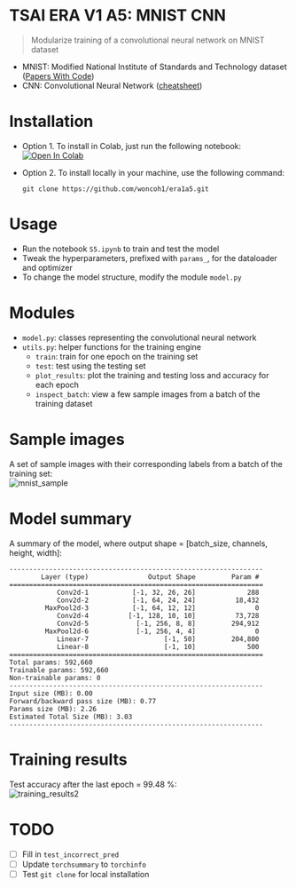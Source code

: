 # TSAI ERA V1 A5: MNIST CNN
> Modularize training of a convolutional neural network on MNIST dataset
- MNIST: Modified National Institute of Standards and Technology dataset ([Papers With Code](https://paperswithcode.com/dataset/mnist))
- CNN: Convolutional Neural Network ([cheatsheet](https://stanford.edu/~shervine/teaching/cs-230/cheatsheet-convolutional-neural-networks))

# Installation
- Option 1. To install in Colab, just run the following notebook:  
[![Open In Colab](https://colab.research.google.com/assets/colab-badge.svg)](https://colab.research.google.com/github/woncoh1/era1a5/blob/main/S5.ipynb)

- Option 2. To install locally in your machine, use the following command:  
  ```
  git clone https://github.com/woncoh1/era1a5.git
  ```

# Usage
- Run the notebook `S5.ipynb` to train and test the model
- Tweak the hyperparameters, prefixed with `params_`, for the dataloader and optimizer
- To change the model structure, modify the module `model.py`

# Modules
- `model.py`: classes representing the convolutional neural network
- `utils.py`: helper functions for the training engine
  - `train`: train for one epoch on the training set
  - `test`: test using the testing set
  - `plot_results`: plot the training and testing loss and accuracy for each epoch
  - `inspect_batch`: view a few sample images from a batch of the training dataset


# Sample images
A set of sample images with their corresponding labels from a batch of the training set:  
![mnist_sample](https://github.com/woncoh1/era1a5/assets/12987758/a1713d31-14fb-4345-91a1-bd1e2875b7bf)

# Model summary
A summary of the model, where output shape = [batch_size, channels, height, width]:
```
----------------------------------------------------------------
        Layer (type)               Output Shape         Param #
================================================================
            Conv2d-1           [-1, 32, 26, 26]             288
            Conv2d-2           [-1, 64, 24, 24]          18,432
         MaxPool2d-3           [-1, 64, 12, 12]               0
            Conv2d-4          [-1, 128, 10, 10]          73,728
            Conv2d-5            [-1, 256, 8, 8]         294,912
         MaxPool2d-6            [-1, 256, 4, 4]               0
            Linear-7                   [-1, 50]         204,800
            Linear-8                   [-1, 10]             500
================================================================
Total params: 592,660
Trainable params: 592,660
Non-trainable params: 0
----------------------------------------------------------------
Input size (MB): 0.00
Forward/backward pass size (MB): 0.77
Params size (MB): 2.26
Estimated Total Size (MB): 3.03
----------------------------------------------------------------  
```

# Training results
Test accuracy after the last epoch = 99.48 %:  
![training_results2](https://github.com/woncoh1/era1a5/assets/12987758/1502c874-be25-4cd7-a3e9-0e0545779931)

# TODO
- [ ] Fill in `test_incorrect_pred`
- [ ] Update `torchsummary` to `torchinfo`
- [ ] Test `git clone` for local installation
